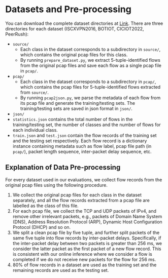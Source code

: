 # Datasets and Pre-processing
You can download the complete dataset directories at [Link]().
There are three directories for each dataset (ISCXVPN2016, BOTIOT, CICIOT2022, PeerRush):
* `source/`
  *  Each class in the dataset corresponds to a subdirectory in `source/`, which contains the original pcap files for this class.
  *  By running `prepare_dataset.py`, we extract 5-tuple-identified flows from the original pcap files and save each flow as a single pcap file in `pcap/`.
* `pcap/`
  *  Each class in the dataset corresponds to a subdirectory in `pcap/`, which contains the pcap files for 5-tuple-identified flows extracted from `source/`.
  *  By running `pcap2json.py`, we parse the metadata of each flow from its pcap file and generate the training/testing sets. The training/testing sets are saved in json format in `json/`.
*  `json/`
  *  `statistics.json` contains the total number of flows in the training/testing set, the number of classes and the number of flows for each individual class.
  *  `train.json` and `test.json` contain the flow records of the training set and the testing set respectively. Each flow record is a dictionary instance containing metadata such as flow label, pcap file path (in `pcap/`), packet length sequence, inter-packet delay sequence, etc.

## Explanation of Data Pre-processing 
For every dataset used in our evaluations, we collect flow records from the original pcap files using the following procedure. 
1. We collect the original pcap files for each class in the dataset separately, and all the flow records extracted from a pcap file are labelled as the class of this file.
2. For each pcap file, we collect the TCP and UDP packets of IPv4, and remove other irrelevant packets, e.g., packets of Domain Name System (DNS), Address Resolution Protocol (ARP), Dynamic Host Configuration Protocol (DHCP) and so on.
3. We split a clean pcap file by five tuple, and further split packets of the same five tuple into flow records by inter-packet delays. Specifically, if the inter-packet delay between two packets is greater than 256 ms, we consider the latter packet as the first packet of a new flow record. This is consistent with our online inference where we consider a flow is completed if we do not receive new packets for the flow for 256 ms.
4. 80% of flow records in a dataset are used as the training set and the remaining records are used as the testing set.
